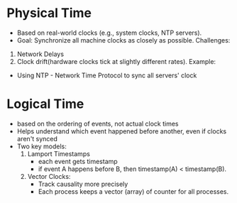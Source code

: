 # Physical Time

- Based on real-world clocks (e.g., system clocks, NTP servers).
- Goal: Synchronize all machine clocks as closely as possible.
  Challenges:

1. Network Delays
2. Clock drift(hardware clocks tick at slightly different rates).
   Example:

- Using NTP - Network Time Protocol to sync all servers' clock

# Logical Time

- based on the ordering of events, not actual clock times
- Helps understand which event happened before another, even if clocks aren't synced
- Two key models:
  1. Lamport Timestamps
     - each event gets timestamp
     - if event A happens before B, then timestamp(A) < timestamp(B).
  2. Vector Clocks:
     - Track causality more precisely
     - Each process keeps a vector (array) of counter for all processes.
